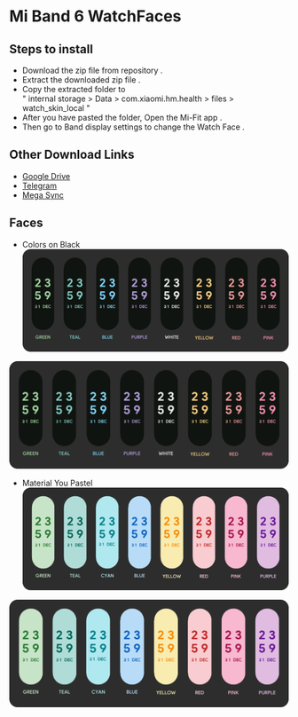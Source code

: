 # Mi Band 6 WatchFaces  
## Steps to install

- Download the zip file from repository .
- Extract the downloaded zip file .
- Copy the extracted folder to <br> " internal storage > Data > com.xiaomi.hm.health > files > watch_skin_local "
- After you have pasted the folder, Open the Mi-Fit app .
- Then go to Band display settings to change the Watch Face .
  
## Other Download Links
- [Google Drive](https://bit.ly/3nDX2lv "Google Drive")
- [Telegram](http://example.com/ "Telegram")
- [Mega Sync](http://example.com/ "Mega Sync")

## Faces
- Colors on Black
![colors on black](https://github.com/ayaskanta01/MiBand6_WatchFaces/blob/main/colors%20on%20black%20watchface.png)

<img src="https://github.com/ayaskanta01/MiBand6_WatchFaces/blob/main/colors%20on%20black%20watchface.png" alt="Colors on Black">

- Material You Pastel
![material you patel](https://github.com/ayaskanta01/MiBand6_WatchFaces/blob/main/material%20you%20watchface.png)

<img src="https://github.com/ayaskanta01/MiBand6_WatchFaces/blob/main/material%20you%20watchface.png" alt="Material You Pastel"> 



